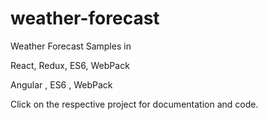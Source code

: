 # weather-forecast

Weather Forecast Samples in 

React, Redux, ES6, WebPack 

Angular , ES6 , WebPack

Click on the respective project for documentation and code.
